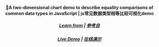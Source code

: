 <h4 align='center'>
🌟A two-dimensional chart demo to describe equality comparisons of common data types in JavaScript | js常见数据类型相等比较可视化demo
</h4>

<h5 align='center'>
<a href="https://github.com/dorey/JavaScript-Equality-Table">Learn from</a> | <a href="https://github.com/dorey/JavaScript-Equality-Table">参考自</a>
</h5>

<h5 align='center'>
<a href="https://huberyyang.site:88/">Live Demo</a> | <a href="https://huberyyang.site:88/">在线演示</a>
</h5>
